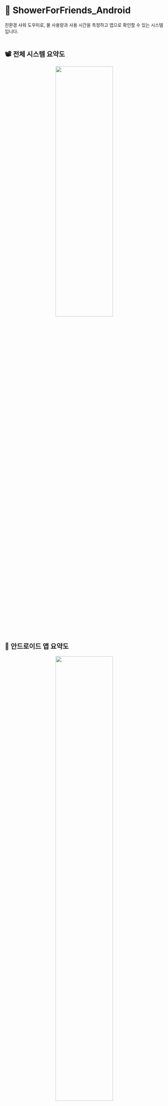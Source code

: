 # 🚿 ShowerForFriends_Android
친환경 샤워 도우미로, 물 사용량과 사용 시간을 측정하고 앱으로 확인할 수 있는 시스템입니다. 
<br/>
<br/>
## 📽️ 전체 시스템 요약도
<p align="center"><img src="https://user-images.githubusercontent.com/68148196/190562755-92c56fbc-e09d-4f61-abb3-c45cf322ce96.png"  width="60%" height="45%"/></p>
<br/>

## 📱 안드로이드 앱 요약도
<p align="center"><img src="https://user-images.githubusercontent.com/68148196/190563184-f119c062-6b6f-4c1f-be46-9f937fa5279c.png"  width="60%" height="60%"/></p>

<br/>

## ⛓ 안드로이드 앱 - 서버 통신
<p align="center"><img src="https://user-images.githubusercontent.com/68148196/187668856-36da7dc5-f665-4086-a9e5-5df2fc1370be.png" width="60%" height="45%" title="arch2" alt="system architecture"></img></p>

<br/>

[👩‍🏫 2021 성신여자대학교 SW 경진대회 발표 자료](https://docs.google.com/presentation/d/1tlNgGfHZHpt77K5_Z1h8Gfy0xOe6TrdA/edit?usp=sharing&ouid=104402475252706033047&rtpof=true&sd=true)
<br/>

[🌩️ 중앙 서버 repository](https://github.com/ENCO-Sungshin/ShowerForFriends_AWS_Resources)
<br/>

[🖥️ 라즈베리파이 repository](https://github.com/ENCO-Sungshin/ShowerForFriends_RaspberryPi)
<br/>


